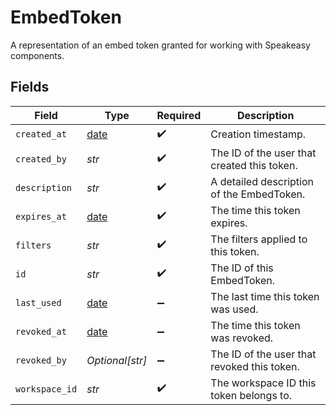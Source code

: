 # EmbedToken

A representation of an embed token granted for working with Speakeasy components.


## Fields

| Field                                                                | Type                                                                 | Required                                                             | Description                                                          |
| -------------------------------------------------------------------- | -------------------------------------------------------------------- | -------------------------------------------------------------------- | -------------------------------------------------------------------- |
| `created_at`                                                         | [date](https://docs.python.org/3/library/datetime.html#date-objects) | :heavy_check_mark:                                                   | Creation timestamp.                                                  |
| `created_by`                                                         | *str*                                                                | :heavy_check_mark:                                                   | The ID of the user that created this token.                          |
| `description`                                                        | *str*                                                                | :heavy_check_mark:                                                   | A detailed description of the EmbedToken.                            |
| `expires_at`                                                         | [date](https://docs.python.org/3/library/datetime.html#date-objects) | :heavy_check_mark:                                                   | The time this token expires.                                         |
| `filters`                                                            | *str*                                                                | :heavy_check_mark:                                                   | The filters applied to this token.                                   |
| `id`                                                                 | *str*                                                                | :heavy_check_mark:                                                   | The ID of this EmbedToken.                                           |
| `last_used`                                                          | [date](https://docs.python.org/3/library/datetime.html#date-objects) | :heavy_minus_sign:                                                   | The last time this token was used.                                   |
| `revoked_at`                                                         | [date](https://docs.python.org/3/library/datetime.html#date-objects) | :heavy_minus_sign:                                                   | The time this token was revoked.                                     |
| `revoked_by`                                                         | *Optional[str]*                                                      | :heavy_minus_sign:                                                   | The ID of the user that revoked this token.                          |
| `workspace_id`                                                       | *str*                                                                | :heavy_check_mark:                                                   | The workspace ID this token belongs to.                              |